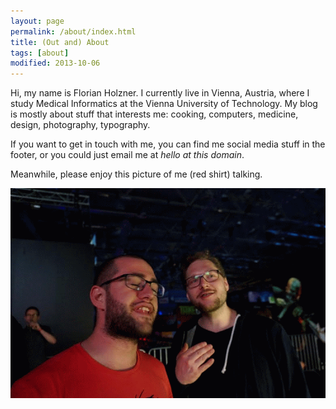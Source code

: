 ```yaml
---
layout: page
permalink: /about/index.html
title: (Out and) About
tags: [about]
modified: 2013-10-06
---
```


Hi, my name is Florian Holzner. I currently live in Vienna, Austria, where I study Medical Informatics at the Vienna University of Technology. My blog is mostly about stuff that interests me: cooking, computers, medicine, design, photography, typography.

If you want to get in touch with me, you can find me social media stuff in the footer, or you could just email me at *hello at this domain*.

Meanwhile, please enjoy this picture of me (red shirt) talking.

![Me and @pyrker talking](images/me-talking.gif)